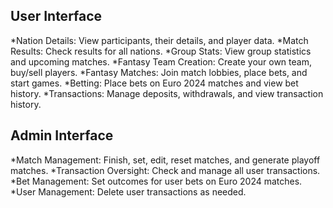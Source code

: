 ## User Interface


*Nation Details: View participants, their details, and player data.
*Match Results: Check results for all nations.
*Group Stats: View group statistics and upcoming matches.
*Fantasy Team Creation: Create your own team, buy/sell players.
*Fantasy Matches: Join match lobbies, place bets, and start games.
*Betting: Place bets on Euro 2024 matches and view bet history.
*Transactions: Manage deposits, withdrawals, and view transaction history.

## Admin Interface
*Match Management: Finish, set, edit, reset matches, and generate playoff matches.
*Transaction Oversight: Check and manage all user transactions.
*Bet Management: Set outcomes for user bets on Euro 2024 matches.
*User Management: Delete user transactions as needed.
